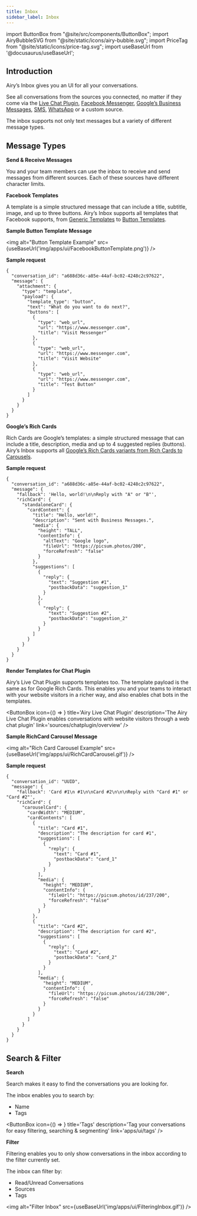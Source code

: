 ```yaml
---
title: Inbox
sidebar_label: Inbox
---
```


import ButtonBox from "@site/src/components/ButtonBox";
import AiryBubbleSVG from "@site/static/icons/airy-bubble.svg";
import PriceTag from "@site/static/icons/price-tag.svg";
import useBaseUrl from '@docusaurus/useBaseUrl';

## Introduction

Airy’s Inbox gives you an UI for all your conversations.

See all conversations from the sources you connected, no matter if they come via the [Live Chat Plugin](sources/chatplugin/overview.md), [Facebook Messenger](sources/facebook.md), [Google’s Business Messages](sources/google.md), [SMS](sources/sms-twilio.md), [WhatsApp](sources/whatsapp-twilio.md) or a custom source.

The inbox supports not only text messages but a variety of different message types.

## Message Types

**Send & Receive Messages**

You and your team members can use the inbox to receive and send messages from different sources.
Each of these sources have different character limits.

**Facebook Templates**

A template is a simple structured message that can include a title, subtitle, image, and up to three buttons.
Airy’s Inbox supports all templates that Facebook supports, from [Generic Templates](https://developers.facebook.com/docs/messenger-platform/send-messages/template/generic) to [Button Templates](https://developers.facebook.com/docs/messenger-platform/send-messages/template/button).

**Sample Button Template Message**

<img alt="Button Template Example" src={useBaseUrl('img/apps/ui/FacebookButtonTemplate.png')} />

**Sample request**

```json5
{
  "conversation_id": "a688d36c-a85e-44af-bc02-4248c2c97622",
  "message": {
    "attachment": {
      "type": "template",
      "payload": {
        "template_type": "button",
        "text": "What do you want to do next?",
        "buttons": [
          {
            "type": "web_url",
            "url": "https://www.messenger.com",
            "title": "Visit Messenger"
          },
          {
            "type": "web_url",
            "url": "https://www.messenger.com",
            "title": "Visit Website"
          },
          {
            "type": "web_url",
            "url": "https://www.messenger.com",
            "title": "Test Button"
          }
        ]
      }
    }
  }
}
```

**Google’s Rich Cards**

Rich Cards are Google’s templates: a simple structured message that can include a title, description, media and up to 4 suggested replies (buttons).
Airy’s Inbox supports all [Google’s Rich Cards variants from Rich Cards to Carousels](https://developers.google.com/business-communications/business-messages/guides/build/send).

**Sample request**

```json5
{
  "conversation_id": "a688d36c-a85e-44af-bc02-4248c2c97622",
  "message": {
    "fallback": 'Hello, world!\n\nReply with "A" or "B"',
    "richCard": {
      "standaloneCard": {
        "cardContent": {
          "title": "Hello, world!",
          "description": "Sent with Business Messages.",
          "media": {
            "height": "TALL",
            "contentInfo": {
              "altText": "Google logo",
              "fileUrl": "https://picsum.photos/200",
              "forceRefresh": "false"
            }
          },
          "suggestions": [
            {
              "reply": {
                "text": "Suggestion #1",
                "postbackData": "suggestion_1"
              }
            },
            {
              "reply": {
                "text": "Suggestion #2",
                "postbackData": "suggestion_2"
              }
            }
          ]
        }
      }
    }
  }
}
```

**Render Templates for Chat Plugin**

Airy’s Live Chat Plugin supports templates too. The template payload is the same as for Google Rich Cards.
This enables you and your teams to interact with your website visitors in a richer way, and also enables chat bots in the templates.

<ButtonBox
icon={() => <AiryBubbleSVG />}
title='Airy Live Chat Plugin'
description='The Airy Live Chat Plugin enables conversations with website visitors through a web chat plugin'
link='sources/chatplugin/overview'
/>
<br/>

**Sample RichCard Carousel Message**

<img alt="Rich Card Carousel Example" src={useBaseUrl('img/apps/ui/RichCardCarousel.gif')} />

**Sample request**

```json5
{
  "conversation_id": "UUID",
  "message": {
    "fallback": 'Card #1\n #1\n\nCard #2\n\n\nReply with "Card #1" or "Card #2"',
    "richCard": {
      "carouselCard": {
        "cardWidth": "MEDIUM",
        "cardContents": [
          {
            "title": "Card #1",
            "description": "The description for card #1",
            "suggestions": [
              {
                "reply": {
                  "text": "Card #1",
                  "postbackData": "card_1"
                }
              }
            ],
            "media": {
              "height": "MEDIUM",
              "contentInfo": {
                "fileUrl": "https://picsum.photos/id/237/200",
                "forceRefresh": "false"
              }
            }
          },
          {
            "title": "Card #2",
            "description": "The description for card #2",
            "suggestions": [
              {
                "reply": {
                  "text": "Card #2",
                  "postbackData": "card_2"
                }
              }
            ],
            "media": {
              "height": "MEDIUM",
              "contentInfo": {
                "fileUrl": "https://picsum.photos/id/238/200",
                "forceRefresh": "false"
              }
            }
          }
        ]
      }
    }
  }
}
```

## Search & Filter

**Search**

Search makes it easy to find the conversations you are looking for.

The inbox enables you to search by:

- Name
- Tags

<ButtonBox
icon={() => <PriceTag />}
title='Tags'
description='Tag your conversations for easy filtering, searching & segmenting'
link='apps/ui/tags'
/>
<br/>

**Filter**

Filtering enables you to only show conversations in the inbox according to the filter currently set.

The inbox can filter by:

- Read/Unread Conversations
- Sources
- Tags

<img alt="Filter Inbox" src={useBaseUrl('img/apps/ui/FilteringInbox.gif')} />
